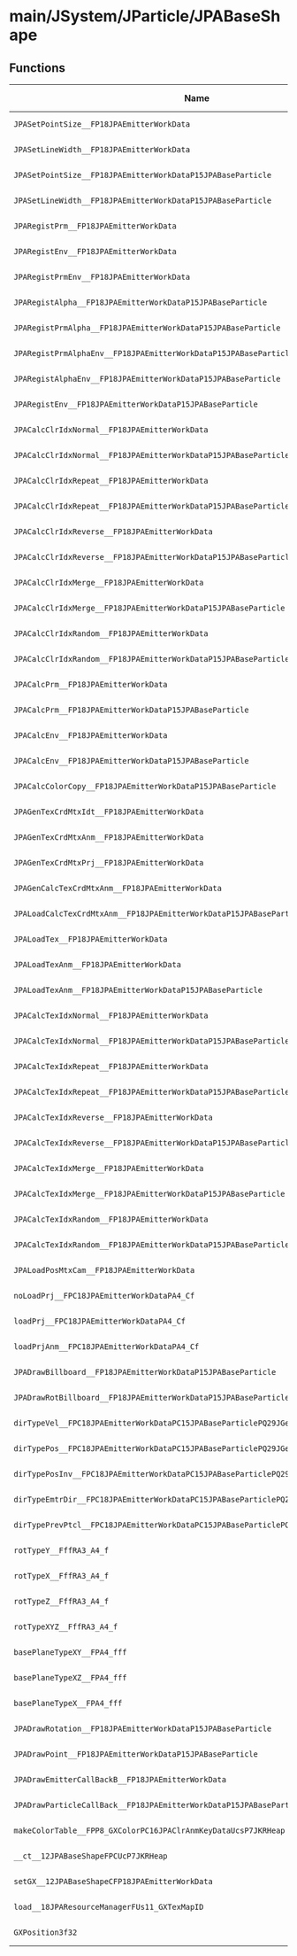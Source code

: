 # main/JSystem/JParticle/JPABaseShape

## Functions

| Name | Address | Match % |
|------|---------|---------|
| `JPASetPointSize__FP18JPAEmitterWorkData` | `0x804457D4` | :x: (0.0%) |
| `JPASetLineWidth__FP18JPAEmitterWorkData` | `0x80445814` | :x: (0.0%) |
| `JPASetPointSize__FP18JPAEmitterWorkDataP15JPABaseParticle` | `0x80445854` | :x: (0.0%) |
| `JPASetLineWidth__FP18JPAEmitterWorkDataP15JPABaseParticle` | `0x8044589C` | :x: (0.0%) |
| `JPARegistPrm__FP18JPAEmitterWorkData` | `0x804458E4` | :x: (0.0%) |
| `JPARegistEnv__FP18JPAEmitterWorkData` | `0x80445980` | :x: (0.0%) |
| `JPARegistPrmEnv__FP18JPAEmitterWorkData` | `0x80445A0C` | :x: (0.0%) |
| `JPARegistAlpha__FP18JPAEmitterWorkDataP15JPABaseParticle` | `0x80445B34` | :x: (0.0%) |
| `JPARegistPrmAlpha__FP18JPAEmitterWorkDataP15JPABaseParticle` | `0x80445BE0` | :x: (0.0%) |
| `JPARegistPrmAlphaEnv__FP18JPAEmitterWorkDataP15JPABaseParticle` | `0x80445C8C` | :x: (0.0%) |
| `JPARegistAlphaEnv__FP18JPAEmitterWorkDataP15JPABaseParticle` | `0x80445DC4` | :x: (0.0%) |
| `JPARegistEnv__FP18JPAEmitterWorkDataP15JPABaseParticle` | `0x80445EFC` | :x: (0.0%) |
| `JPACalcClrIdxNormal__FP18JPAEmitterWorkData` | `0x80445F88` | :x: (0.0%) |
| `JPACalcClrIdxNormal__FP18JPAEmitterWorkDataP15JPABaseParticle` | `0x80445FB4` | :x: (0.0%) |
| `JPACalcClrIdxRepeat__FP18JPAEmitterWorkData` | `0x80445FDC` | :x: (0.0%) |
| `JPACalcClrIdxRepeat__FP18JPAEmitterWorkDataP15JPABaseParticle` | `0x8044600C` | :x: (0.0%) |
| `JPACalcClrIdxReverse__FP18JPAEmitterWorkData` | `0x80446048` | :x: (0.0%) |
| `JPACalcClrIdxReverse__FP18JPAEmitterWorkDataP15JPABaseParticle` | `0x80446088` | :x: (0.0%) |
| `JPACalcClrIdxMerge__FP18JPAEmitterWorkData` | `0x804460D4` | :x: (0.0%) |
| `JPACalcClrIdxMerge__FP18JPAEmitterWorkDataP15JPABaseParticle` | `0x804460E0` | :x: (0.0%) |
| `JPACalcClrIdxRandom__FP18JPAEmitterWorkData` | `0x80446154` | :x: (0.0%) |
| `JPACalcClrIdxRandom__FP18JPAEmitterWorkDataP15JPABaseParticle` | `0x80446160` | :x: (0.0%) |
| `JPACalcPrm__FP18JPAEmitterWorkData` | `0x80446194` | :x: (0.0%) |
| `JPACalcPrm__FP18JPAEmitterWorkDataP15JPABaseParticle` | `0x804461B8` | :x: (0.0%) |
| `JPACalcEnv__FP18JPAEmitterWorkData` | `0x804461DC` | :x: (0.0%) |
| `JPACalcEnv__FP18JPAEmitterWorkDataP15JPABaseParticle` | `0x80446200` | :x: (0.0%) |
| `JPACalcColorCopy__FP18JPAEmitterWorkDataP15JPABaseParticle` | `0x80446224` | :x: (0.0%) |
| `JPAGenTexCrdMtxIdt__FP18JPAEmitterWorkData` | `0x80446270` | :x: (0.0%) |
| `JPAGenTexCrdMtxAnm__FP18JPAEmitterWorkData` | `0x8044628C` | :x: (0.0%) |
| `JPAGenTexCrdMtxPrj__FP18JPAEmitterWorkData` | `0x804462A8` | :x: (0.0%) |
| `JPAGenCalcTexCrdMtxAnm__FP18JPAEmitterWorkData` | `0x804462C4` | :x: (0.0%) |
| `JPALoadCalcTexCrdMtxAnm__FP18JPAEmitterWorkDataP15JPABaseParticle` | `0x80446494` | :x: (0.0%) |
| `JPALoadTex__FP18JPAEmitterWorkData` | `0x80446650` | :x: (0.0%) |
| `JPALoadTexAnm__FP18JPAEmitterWorkData` | `0x80446678` | :x: (0.0%) |
| `JPALoadTexAnm__FP18JPAEmitterWorkDataP15JPABaseParticle` | `0x804466A0` | :x: (0.0%) |
| `JPACalcTexIdxNormal__FP18JPAEmitterWorkData` | `0x804466C0` | :x: (0.0%) |
| `JPACalcTexIdxNormal__FP18JPAEmitterWorkDataP15JPABaseParticle` | `0x804466FC` | :x: (0.0%) |
| `JPACalcTexIdxRepeat__FP18JPAEmitterWorkData` | `0x80446734` | :x: (0.0%) |
| `JPACalcTexIdxRepeat__FP18JPAEmitterWorkDataP15JPABaseParticle` | `0x8044676C` | :x: (0.0%) |
| `JPACalcTexIdxReverse__FP18JPAEmitterWorkData` | `0x804467B0` | :x: (0.0%) |
| `JPACalcTexIdxReverse__FP18JPAEmitterWorkDataP15JPABaseParticle` | `0x80446800` | :x: (0.0%) |
| `JPACalcTexIdxMerge__FP18JPAEmitterWorkData` | `0x8044685C` | :x: (0.0%) |
| `JPACalcTexIdxMerge__FP18JPAEmitterWorkDataP15JPABaseParticle` | `0x80446878` | :x: (0.0%) |
| `JPACalcTexIdxRandom__FP18JPAEmitterWorkData` | `0x804468F4` | :x: (0.0%) |
| `JPACalcTexIdxRandom__FP18JPAEmitterWorkDataP15JPABaseParticle` | `0x80446910` | :x: (0.0%) |
| `JPALoadPosMtxCam__FP18JPAEmitterWorkData` | `0x8044694C` | :x: (0.0%) |
| `noLoadPrj__FPC18JPAEmitterWorkDataPA4_Cf` | `0x80446958` | :x: (0.0%) |
| `loadPrj__FPC18JPAEmitterWorkDataPA4_Cf` | `0x8044695C` | :x: (0.0%) |
| `loadPrjAnm__FPC18JPAEmitterWorkDataPA4_Cf` | `0x80446994` | :x: (0.0%) |
| `JPADrawBillboard__FP18JPAEmitterWorkDataP15JPABaseParticle` | `0x80446B78` | :x: (0.0%) |
| `JPADrawRotBillboard__FP18JPAEmitterWorkDataP15JPABaseParticle` | `0x80446C60` | :x: (0.0%) |
| `dirTypeVel__FPC18JPAEmitterWorkDataPC15JPABaseParticlePQ29JGeometry8TVec3<f>` | `0x80446D78` | :x: (0.0%) |
| `dirTypePos__FPC18JPAEmitterWorkDataPC15JPABaseParticlePQ29JGeometry8TVec3<f>` | `0x80446D84` | :x: (0.0%) |
| `dirTypePosInv__FPC18JPAEmitterWorkDataPC15JPABaseParticlePQ29JGeometry8TVec3<f>` | `0x80446D90` | :x: (0.0%) |
| `dirTypeEmtrDir__FPC18JPAEmitterWorkDataPC15JPABaseParticlePQ29JGeometry8TVec3<f>` | `0x80446DDC` | :x: (0.0%) |
| `dirTypePrevPtcl__FPC18JPAEmitterWorkDataPC15JPABaseParticlePQ29JGeometry8TVec3<f>` | `0x80446DEC` | :x: (0.0%) |
| `rotTypeY__FffRA3_A4_f` | `0x80446E64` | :x: (0.0%) |
| `rotTypeX__FffRA3_A4_f` | `0x80446EA4` | :x: (0.0%) |
| `rotTypeZ__FffRA3_A4_f` | `0x80446EE4` | :x: (0.0%) |
| `rotTypeXYZ__FffRA3_A4_f` | `0x80446F24` | :x: (0.0%) |
| `basePlaneTypeXY__FPA4_fff` | `0x80446F80` | :x: (0.0%) |
| `basePlaneTypeXZ__FPA4_fff` | `0x80446FCC` | :x: (0.0%) |
| `basePlaneTypeX__FPA4_fff` | `0x80447018` | :x: (0.0%) |
| `JPADrawRotation__FP18JPAEmitterWorkDataP15JPABaseParticle` | `0x80447088` | :x: (0.0%) |
| `JPADrawPoint__FP18JPAEmitterWorkDataP15JPABaseParticle` | `0x804471D0` | :x: (0.0%) |
| `JPADrawEmitterCallBackB__FP18JPAEmitterWorkData` | `0x80447268` | :x: (0.0%) |
| `JPADrawParticleCallBack__FP18JPAEmitterWorkDataP15JPABaseParticle` | `0x8044728C` | :x: (0.0%) |
| `makeColorTable__FPP8_GXColorPC16JPAClrAnmKeyDataUcsP7JKRHeap` | `0x804472B8` | :x: (0.0%) |
| `__ct__12JPABaseShapeFPCUcP7JKRHeap` | `0x80447538` | :x: (0.0%) |
| `setGX__12JPABaseShapeCFP18JPAEmitterWorkData` | `0x80447640` | :x: (0.0%) |
| `load__18JPAResourceManagerFUs11_GXTexMapID` | `0x8044776C` | :x: (0.0%) |
| `GXPosition3f32` | `0x80447784` | :x: (0.0%) |